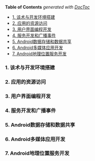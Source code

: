 <!-- START doctoc generated TOC please keep comment here to allow auto update -->
<!-- DON'T EDIT THIS SECTION, INSTEAD RE-RUN doctoc TO UPDATE -->
**Table of Contents**  *generated with [DocToc](https://github.com/thlorenz/doctoc)*

- [1. 该术与开发环境搭建](#1-%E8%AF%A5%E6%9C%AF%E4%B8%8E%E5%BC%80%E5%8F%91%E7%8E%AF%E5%A2%83%E6%90%AD%E5%BB%BA)
- [2. 应用的资源访问](#2-%E5%BA%94%E7%94%A8%E7%9A%84%E8%B5%84%E6%BA%90%E8%AE%BF%E9%97%AE)
- [3. 用户界面编程开发](#3-%E7%94%A8%E6%88%B7%E7%95%8C%E9%9D%A2%E7%BC%96%E7%A8%8B%E5%BC%80%E5%8F%91)
- [4. 服务开发和广播事件](#4-%E6%9C%8D%E5%8A%A1%E5%BC%80%E5%8F%91%E5%92%8C%E5%B9%BF%E6%92%AD%E4%BA%8B%E4%BB%B6)
- [5. Android数据存储和数据共享](#5-android%E6%95%B0%E6%8D%AE%E5%AD%98%E5%82%A8%E5%92%8C%E6%95%B0%E6%8D%AE%E5%85%B1%E4%BA%AB)
- [6. Android多媒体应用开发](#6-android%E5%A4%9A%E5%AA%92%E4%BD%93%E5%BA%94%E7%94%A8%E5%BC%80%E5%8F%91)
- [7. Android地理位置服务开发](#7-android%E5%9C%B0%E7%90%86%E4%BD%8D%E7%BD%AE%E6%9C%8D%E5%8A%A1%E5%BC%80%E5%8F%91)

<!-- END doctoc generated TOC please keep comment here to allow auto update -->

### 1. 该术与开发环境搭建



### 2. 应用的资源访问

### 3. 用户界面编程开发

### 4. 服务开发和广播事件

### 5. Android数据存储和数据共享

### 6. Android多媒体应用开发

### 7. Android地理位置服务开发